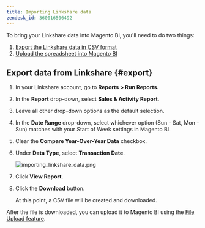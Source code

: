 ```yaml
---
title: Importing Linkshare data
zendesk_id: 360016506492
---
```


To bring your Linkshare data into Magento BI, you'll need to do two things:

1. [Export the Linkshare data in CSV format](../#export)
1. [Upload the spreadsheet into Magento BI](../data-analyst/importing-data/connecting-data/using-file-uploader.md)

## Export data from Linkshare {#export}

1. In your Linkshare account, go to **Reports > Run Reports.**

1. In the **Report** drop-down, select **Sales & Activity Report**.

1. Leave all other drop-down options as the default selection.

1. In the **Date Range** drop-down, select whichever option (Sun - Sat, Mon - Sun) matches with your Start of Week settings in Magento BI.

1. Clear the **Compare Year-Over-Year Data** checkbox.

1. Under **Data Type**, select **Transaction Date**.

    ![importing\_linkshare\_data.png](../assets/importing_linkshare_data.png)

1. Click **View Report**.

1. Click the **Download** button.

   At this point, a CSV file will be created and downloaded.

After the file is downloaded, you can upload it to Magento BI using the [File Upload feature](../data-analyst/importing-data/connecting-data/using-file-uploader.md).
